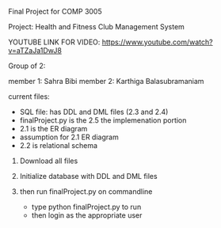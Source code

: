 Final Project for COMP 3005

Project: Health and Fitness Club Management System

YOUTUBE LINK FOR VIDEO: https://www.youtube.com/watch?v=aTZaJa1DwJ8 

Group of 2: 

member 1: Sahra Bibi
member 2: Karthiga Balasubramaniam

current files: 
- SQL file: has DDL and DML files (2.3 and 2.4)
- finalProject.py is the 2.5 the implemenation portion
- 2.1 is the ER diagram
- assumption for 2.1 ER diagram
- 2.2 is relational schema

1. Download all files

2. Initialize database with DDL and DML files

3. then run finalProject.py on commandline
   - type python finalProject.py to run
   - then login as the appropriate user
   
